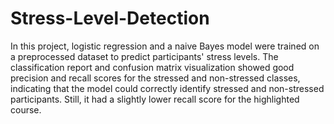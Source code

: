 # Stress-Level-Detection

In this project, logistic regression and a naive Bayes model were trained on a preprocessed dataset to predict participants' stress levels. The classification report and confusion matrix visualization showed good precision and recall scores for the stressed and non-stressed classes, indicating that the model could correctly identify stressed and non-stressed participants. Still, it had a slightly lower recall score for the highlighted course. 
